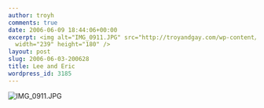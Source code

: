 ```yaml
---
author: troyh
comments: true
date: 2006-06-09 18:44:06+00:00
excerpt: <img alt="IMG_0911.JPG" src="http://troyandgay.com/wp-content/uploads/2006/06/IMG_0911-thumbnail.jpg"
  width="239" height="180" />
layout: post
slug: 2006-06-03-200628
title: Lee and Eric
wordpress_id: 3185
---
```


![IMG_0911.JPG](http://troyandgay.com/wp-content/uploads/2006/06/IMG_0911.JPG)

